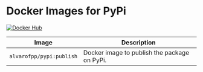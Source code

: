 # Docker Images for PyPi

[![Docker Hub](https://img.shields.io/badge/-Docker_Hub-0062cc?style=for-the-badge&logo=Docker&logoColor=white)][docker-hub]

| Image                    | Description                                  |
|--------------------------|----------------------------------------------|
| `alvarofpp/pypi:publish` | Docker image to publish the package on PyPi. |

[docker-hub]: https://hub.docker.com/r/alvarofpp/pypi
